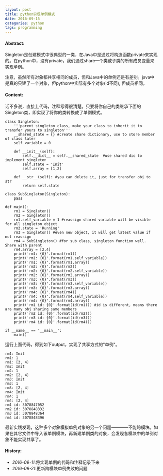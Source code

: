 ```yaml
---
layout: post
title: python实现单例模式
date: 2016-09-15
categories: python 
tags: programming
---
```

#### <strong>Abstract:</strong>
Singleton是创建模式中很典型的一类，在Java中是通过将构造函数private来实现的。在python中，没有private，我们通过share一个类或子类的所有成员变量来实现单例。<br>

注意，虽然所有对象都共享相同的成员，但和Java中的单例还是有差别。java中是真的只建了一个对象，但python中实际有多个对象(id不同), 但成员相同。

#### <strong>Content:</strong>
话不多说，直接上代码，注释写得很清楚。只要将你自己的类继承下面的Singleton类，即实现了将你的类转换成了单例模式。

    class Singleton:
        '''parent singleton class, make your class to inherit it to transfer yours to singleton''' 
        __shared_state = {} #create share dictionary, use to store member of class later
        self_variable = 0

        def __init__(self):
            self.__dict__ = self.__shared_state  #use shared dic to implement singleton
            self.state = 'Init'
            self.array = [1,2]

        def __str__(self): #you can delete it, just for transfer obj to str 
            return self.state

    class SubSingleton(Singleton):
        pass

    def main():
        rm1 = Singleton()
        rm2 = Singleton()
        rm1.self_variable = 1 #reassign shared variable will be visible for all singleton object
        rm2.state = 'Running'
        rm3 = Singleton() #even new object, it will get latest value if not reassign
        rm4 = SubSingleton() #for sub class, singleton function well. Share with parent
        rm4.array = [2,4]
        print('rm1: {0}'.format(rm1))
        print('rm1: {0}'.format(rm1.self_variable))
        print('rm1: {0}'.format(rm1.array))
        print('rm2: {0}'.format(rm2))
        print('rm2: {0}'.format(rm2.self_variable))
        print('rm2: {0}'.format(rm2.array))
        print('rm3: {0}'.format(rm3))
        print('rm3: {0}'.format(rm3.self_variable))
        print('rm3: {0}'.format(rm3.array))
        print('rm4: {0}'.format(rm4))
        print('rm4: {0}'.format(rm4.self_variable))
        print('rm4: {0}'.format(rm4.array))
        print('rm1 id: {0}'.format(id(rm1))) #id is different, means there are many obj sharing same members
        print('rm2 id: {0}'.format(id(rm2)))
        print('rm3 id: {0}'.format(id(rm3)))
        print('rm4 id: {0}'.format(id(rm4)))

    if __name__ == '__main__':
        main()

运行上面代码，得到如下output，实现了共享方式的"单例"。

    rm1: Init
    rm1: 1
    rm1: [2, 4]
    rm2: Init
    rm2: 1
    rm2: [2, 4]
    rm3: Init
    rm3: 1
    rm3: [2, 4]
    rm4: Init
    rm4: 1
    rm4: [2, 4]
    rm1 id: 3078847052
    rm2 id: 3078848332
    rm3 id: 3078848364
    rm4 id: 3078848396

最新实践发现，这种多个对象模拟单例对象的另一个问题————不能跨模块。如果在其它文件中导入该单例模块，再新建单例类的对象，会发现各模块中的单例对象不能实现共享了。

#### <strong>History:</strong>
* <em>2016-09-11</em>:将实现单例的代码和注释记录下来<br>
* <em>2016-09-21</em>:更新跨模块单例失败的问题<br>

